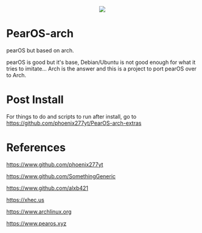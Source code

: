 <p align="center">
  <img src="https://user-images.githubusercontent.com/73348506/114875519-368ecd80-9db2-11eb-869f-df0494d99528.png" />
</p>


# PearOS-arch
pearOS but based on arch.

pearOS is good but it's base, Debian/Ubuntu is not good enough for what it tries to imitate...
Arch is the answer and this is a project to port pearOS over to Arch.

# Post Install
For things to do and scripts to run after install, go to https://github.com/phoenix277yt/PearOS-arch-extras

# References

https://www.github.com/phoenix277yt

https://www.github.com/SomethingGeneric

https://www.github.com/alxb421

https://xhec.us

https://www.archlinux.org

https://www.pearos.xyz
